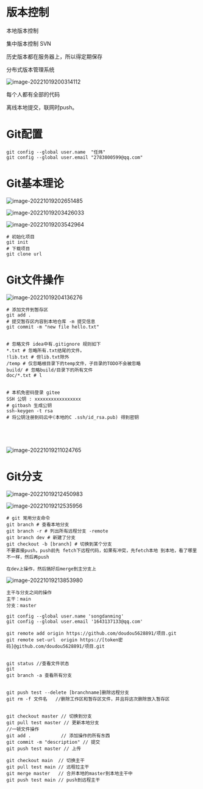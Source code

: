 # 版本控制

本地版本控制

集中版本控制 SVN

历史版本都在服务器上，所以得定期保存

分布式版本管理系统

![image-20221019200314112](git操作.assets/image-20221019200314112.png)

每个人都有全部的代码

离线本地提交，联网时push。

# Git配置

```
git config --global user.name  "任炜"
git config --global user.email "2783800599@qq.com"
```

# Git基本理论

![image-20221019202651485](git操作.assets/image-20221019202651485.png)





![image-20221019203426033](git操作.assets/image-20221019203426033.png)





![image-20221019203542964](git操作.assets/image-20221019203542964.png)



```
# 初始化项目
git init
# 下载项目
git clone url 
```



# Git文件操作

![image-20221019204136276](git操作.assets/image-20221019204136276.png)



``` 
# 添加文件到暂存区
git add . 
# 提交暂存区内容到本地仓库 -m 提交信息
git commit -m "new file hello.txt"


# 忽略文件 idea中有.gitignore 规则如下
*.txt # 忽略所有.txt结尾的文件。
!lib.txt # 但lib.txt除外
/temp # 仅忽略根目录下的temp文件，子目录的TODO不会被忽略
build/ # 忽略build/目录下的所有文件
doc/*.txt # l


# 本机免密码登录 gitee
SSH 公钥 : xxxxxxxxxxxxxxxxx
# gitbash 生成公钥
ssh-keygen -t rsa
# 将公钥注册到码云中(本地的C .ssh/id_rsa.pub) 得到密钥





```

![image-20221019211024765](git操作.assets/image-20221019211024765.png)

# Git分支

![image-20221019212450983](git操作.assets/image-20221019212450983.png)

![image-20221019212535956](git操作.assets/image-20221019212535956.png)



```
# git 常用分支命令
git branch # 查看本地分支
git branch -r # 列出所有远程分支 -remote
git branch dev # 新建了分支
git checkout -b [branch] # 切换到某个分支
不要直接push，push前先 fetch下远程代码，如果有冲突，先fetch本地 到本地，看了哪里不一样，然后再push

在dev上操作，然后搞好后merge到主分支上
```

![image-20221019213853980](git操作.assets/image-20221019213853980.png)

```
主干与分支之间的操作
主干：main
分支：master

git config --global user.name 'songdanming'
git config --global user.email '1643137133@qq.com'

git remote add origin https://github.com/doudou5628891/项目.git
git remote set-url  origin https://[token密码]@github.com/doudou5628891/项目.git


git status //查看文件状态
git 
git branch -a 查看所有分支 


git push test --delete [branchname]删除远程分支
git rm -f 文件名   //删除工作区和暂存区文件，并且将这次删除放入暂存区


git checkout master // 切换到分支
git pull test master // 更新本地分支
//一顿文件操作
git add .           // 添加操作的所有东西
git commit -m "description" // 提交
git push test master // 上传

git checkout main  // 切换主干
git pull test main // 远程拉主干
git merge master   // 合并本地的master到本地主干中
git push test main // push到远程主干


```

